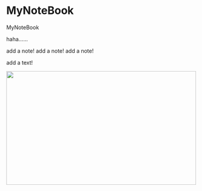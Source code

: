 # MyNoteBook
MyNoteBook

haha......

add a note!
add a note!
add a note!

add a text!

<img src="https://upload-images.jianshu.io/upload_images/1503319-c696a9cd1495d68f.png" width ="500" height="300" />

